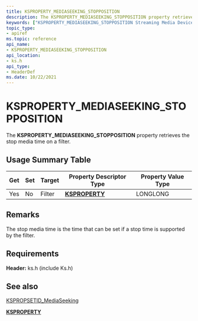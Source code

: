 ```yaml
---
title: KSPROPERTY_MEDIASEEKING_STOPPOSITION
description: The KSPROPERTY_MEDIASEEKING_STOPPOSITION property retrieves the stop media time on a filter.
keywords: ["KSPROPERTY_MEDIASEEKING_STOPPOSITION Streaming Media Devices"]
topic_type:
- apiref
ms.topic: reference
api_name:
- KSPROPERTY_MEDIASEEKING_STOPPOSITION
api_location:
- ks.h
api_type:
- HeaderDef
ms.date: 10/22/2021
---
```


# KSPROPERTY_MEDIASEEKING_STOPPOSITION

The **KSPROPERTY_MEDIASEEKING_STOPPOSITION** property retrieves the stop media time on a filter.

## Usage Summary Table

| Get | Set | Target | Property Descriptor Type | Property Value Type |
|--|--|--|--|--|
| Yes | No | Filter | [**KSPROPERTY**](./ksproperty-structure.md) | LONGLONG |

## Remarks

The stop media time is the time that can be set if a stop time is supported by the filter.

## Requirements

**Header:** ks.h (include Ks.h)

## See also

[KSPROPSETID_MediaSeeking](kspropsetid-mediaseeking.md)

[**KSPROPERTY**](./ksproperty-structure.md)